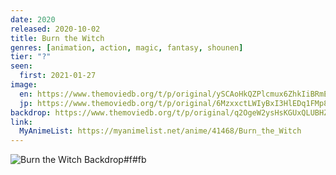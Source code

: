 ```yaml
---
date: 2020
released: 2020-10-02
title: Burn the Witch
genres: [animation, action, magic, fantasy, shounen]
tier: "?"
seen:
  first: 2021-01-27
image:
  en: https://www.themoviedb.org/t/p/original/ySCAoHkQZPlcmux6ZhkIiBRmEOI.jpg
  jp: https://www.themoviedb.org/t/p/original/6MzxxctLWIyBxI3HlEDq1FMp83F.jpg
backdrop: https://www.themoviedb.org/t/p/original/q2OgeW2ysHsKGUxQLUBHZwv2rcw.jpg
link:
  MyAnimeList: https://myanimelist.net/anime/41468/Burn_the_Witch
---
```


![Burn the Witch Backdrop#f#fb](https://www.themoviedb.org/t/p/original/bH8uop5QkOoooDDRf3axSmtpsyw.jpg "Source: TMDB")
